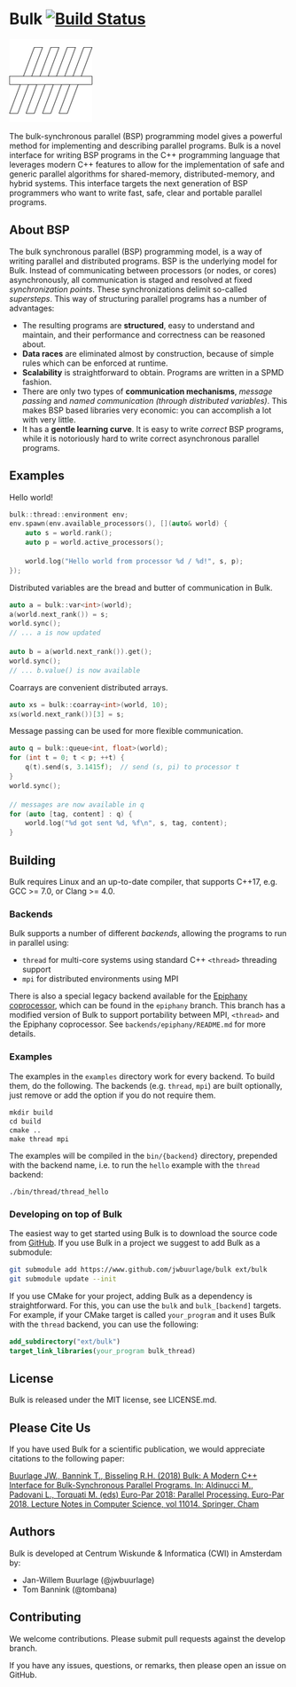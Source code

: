 # Bulk [![Build Status](https://travis-ci.org/jwbuurlage/Bulk.svg?branch=develop)](https://travis-ci.org/jwbuurlage/Bulk)

![](docs/pages/images/logo-square.png)

The bulk-synchronous parallel (BSP) programming model gives a powerful method
for implementing and describing parallel programs. Bulk is a novel interface for
writing BSP programs in the C++ programming language that leverages modern C++
features to allow for the implementation of safe and generic parallel algorithms
for shared-memory, distributed-memory, and hybrid systems. This interface
targets the next generation of BSP programmers who want to write fast, safe,
clear and portable parallel programs.

## About BSP

The bulk synchronous parallel (BSP) programming model, is a way of writing
parallel and distributed programs. BSP is the underlying model for Bulk. Instead
of communicating between processors (or nodes, or cores) asynchronously, all
communication is staged and resolved at fixed _synchronization points_. These
synchronizations delimit so-called _supersteps_. This way of structuring
parallel programs has a number of advantages:

- The resulting programs are **structured**, easy to understand and maintain,
  and their performance and correctness can be reasoned about.
- **Data races** are eliminated almost by construction, because of simple rules
  which can be enforced at runtime.
- **Scalability** is straightforward to obtain. Programs are written in a SPMD
  fashion.
- There are only two types of **communication mechanisms**, _message passing_
  and _named communication (through distributed variables)_. This makes BSP
  based libraries very economic: you can accomplish a lot with very little.
- It has a **gentle learning curve**. It is easy to write _correct_ BSP
  programs, while it is notoriously hard to write correct asynchronous parallel
  programs.

## Examples

Hello world!

```cpp
bulk::thread::environment env;
env.spawn(env.available_processors(), [](auto& world) {
    auto s = world.rank();
    auto p = world.active_processors();

    world.log("Hello world from processor %d / %d!", s, p);
});
```

Distributed variables are the bread and butter of communication in Bulk.

```cpp
auto a = bulk::var<int>(world);
a(world.next_rank()) = s;
world.sync();
// ... a is now updated

auto b = a(world.next_rank()).get();
world.sync();
// ... b.value() is now available
```

Coarrays are convenient distributed arrays.

```cpp
auto xs = bulk::coarray<int>(world, 10);
xs(world.next_rank())[3] = s;
```

Message passing can be used for more flexible communication.

```cpp
auto q = bulk::queue<int, float>(world);
for (int t = 0; t < p; ++t) {
    q(t).send(s, 3.1415f);  // send (s, pi) to processor t
}
world.sync();

// messages are now available in q
for (auto [tag, content] : q) {
    world.log("%d got sent %d, %f\n", s, tag, content);
}
```

## Building


Bulk requires Linux and an up-to-date compiler, that supports C++17, e.g. GCC >=
7.0, or Clang >= 4.0.

### Backends

Bulk supports a number of different *backends*, allowing the programs to run in
parallel using:

- `thread` for multi-core systems using standard C++ `<thread>` threading support
- `mpi` for distributed environments using MPI

There is also a special legacy backend available for the [Epiphany
coprocessor](https://www.parallella.org/), which can be found in the `epiphany`
branch. This branch has a modified version of Bulk to support portability
between MPI, `<thread>` and the Epiphany coprocessor. See
`backends/epiphany/README.md` for more details.

### Examples

The examples in the `examples` directory work for every backend. To build them,
do the following. The backends (e.g. `thread`, `mpi`) are built optionally, just
remove or add the option if you do not require them.

    mkdir build
    cd build
    cmake ..
    make thread mpi

The examples will be compiled in the `bin/{backend}` directory, prepended with
the backend name, i.e. to run the `hello` example with the `thread` backend:

    ./bin/thread/thread_hello

### Developing on top of Bulk 

The easiest way to get started using Bulk is to download the source code from
[GitHub](https://www.github.com/jwbuurlage/bulk). If you use Bulk in a project
we suggest to add Bulk as a submodule:

```bash
git submodule add https://www.github.com/jwbuurlage/bulk ext/bulk
git submodule update --init
```

If you use CMake for your project, adding Bulk as a dependency is
straightforward. For this, you can use the `bulk` and `bulk_[backend]` targets.
For example, if your CMake target is called `your_program` and it uses Bulk with
the `thread` backend, you can use the following:

```cmake
add_subdirectory("ext/bulk")
target_link_libraries(your_program bulk_thread)
```

## License

Bulk is released under the MIT license, see LICENSE.md.

## Please Cite Us

If you have used Bulk for a scientific publication, we would appreciate
citations to the following paper:

[Buurlage JW., Bannink T., Bisseling R.H. (2018) Bulk: A Modern C++ Interface for Bulk-Synchronous Parallel Programs. In: Aldinucci M., Padovani L., Torquati M. (eds) Euro-Par 2018: Parallel Processing. Euro-Par 2018. Lecture Notes in Computer Science, vol 11014. Springer, Cham](https://doi.org/10.1007/978-3-319-96983-1_37)

## Authors

Bulk is developed at Centrum Wiskunde & Informatica (CWI) in Amsterdam by:

* Jan-Willem Buurlage (@jwbuurlage)
* Tom Bannink (@tombana)

## Contributing

We welcome contributions. Please submit pull requests against the develop
branch.

If you have any issues, questions, or remarks, then please open an issue on
GitHub.
